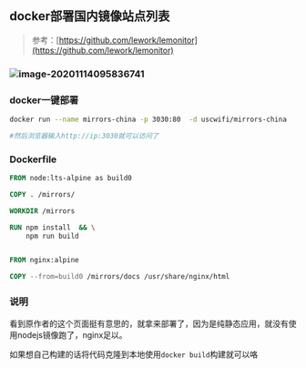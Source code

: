 ## docker部署国内镜像站点列表

> 参考：[https://github.com/lework/lemonitor](https://github.com/lework/lemonitor)

### ![image-20201114095836741](https://i.loli.net/2020/11/14/2E8iyQvT4DGh9MN.png)

### docker一键部署

```bash
docker run --name mirrors-china -p 3030:80  -d uscwifi/mirrors-china

#然后浏览器输入http://ip:3030就可以访问了
```

### Dockerfile

```dockerfile
FROM node:lts-alpine as build0

COPY . /mirrors/

WORKDIR /mirrors

RUN npm install  && \
    npm run build


FROM nginx:alpine

COPY --from=build0 /mirrors/docs /usr/share/nginx/html
```

### 说明

看到原作者的这个页面挺有意思的，就拿来部署了，因为是纯静态应用，就没有使用nodejs镜像跑了，nginx足以。

如果想自己构建的话将代码克隆到本地使用`docker build`构建就可以咯


